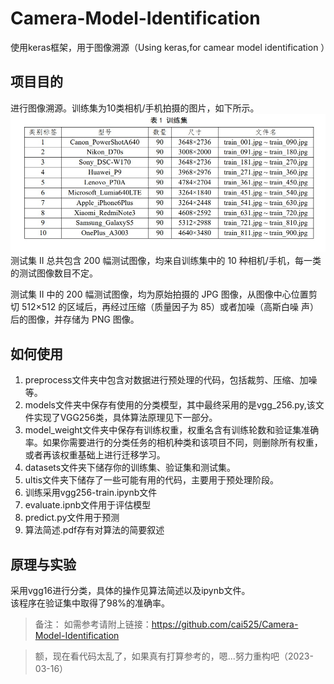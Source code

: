 # Camera-Model-Identification
  使用keras框架，用于图像溯源（Using keras,for camear model identification ）
 
 ## 项目目的
 进行图像溯源。训练集为10类相机/手机拍摄的图片，如下所示。  
 <img src="Read-Me-Images/datasetDescription.jpg">  
 测试集 II 总共包含 200 幅测试图像，均来自训练集中的 10 种相机/手机，每一类的测试图像数目不定。  
 
 测试集 II 中的 200 幅测试图像，均为原始拍摄的 JPG 图像，从图像中心位置剪切 512×512 的区域后，再经过压缩（质量因子为 85）或者加噪（高斯白噪
声）后的图像，并存储为 PNG 图像。  



 ## 如何使用
 1. preprocess文件夹中包含对数据进行预处理的代码，包括裁剪、压缩、加噪等。
 2. models文件夹中保存有使用的分类模型，其中最终采用的是vgg_256.py,该文件实现了VGG256类，具体算法原理见下一部分。
 3. model_weight文件夹中保存有训练权重，权重名含有训练轮数和验证集准确率。如果你需要进行的分类任务的相机种类和该项目不同，则删除所有权重，或者再该权重基础上进行迁移学习。
 4. datasets文件夹下储存你的训练集、验证集和测试集。
 5. ultis文件夹下储存了一些可能有用的代码，主要用于预处理阶段。
 6. 训练采用vgg256-train.ipynb文件
 7. evaluate.ipnb文件用于评估模型
 8. predict.py文件用于预测
 9. 算法简述.pdf存有对算法的简要叙述
 
 ## 原理与实验
 采用vgg16进行分类，具体的操作见算法简述以及ipynb文件。     
 该程序在验证集中取得了98%的准确率。

> 备注：
> 如需参考请附上链接：https://github.com/cai525/Camera-Model-Identification

> 额，现在看代码太乱了，如果真有打算参考的，嗯...努力重构吧（2023-03-16）
